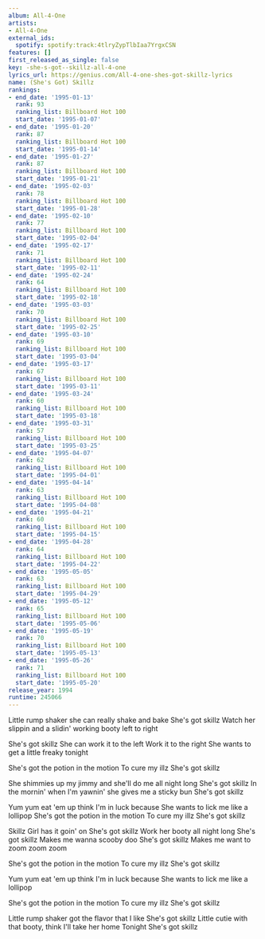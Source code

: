 ```yaml
---
album: All-4-One
artists:
- All-4-One
external_ids:
  spotify: spotify:track:4tlryZypTlbIaa7YrgxCSN
features: []
first_released_as_single: false
key: -she-s-got--skillz-all-4-one
lyrics_url: https://genius.com/All-4-one-shes-got-skillz-lyrics
name: (She's Got) Skillz
rankings:
- end_date: '1995-01-13'
  rank: 93
  ranking_list: Billboard Hot 100
  start_date: '1995-01-07'
- end_date: '1995-01-20'
  rank: 87
  ranking_list: Billboard Hot 100
  start_date: '1995-01-14'
- end_date: '1995-01-27'
  rank: 87
  ranking_list: Billboard Hot 100
  start_date: '1995-01-21'
- end_date: '1995-02-03'
  rank: 78
  ranking_list: Billboard Hot 100
  start_date: '1995-01-28'
- end_date: '1995-02-10'
  rank: 77
  ranking_list: Billboard Hot 100
  start_date: '1995-02-04'
- end_date: '1995-02-17'
  rank: 71
  ranking_list: Billboard Hot 100
  start_date: '1995-02-11'
- end_date: '1995-02-24'
  rank: 64
  ranking_list: Billboard Hot 100
  start_date: '1995-02-18'
- end_date: '1995-03-03'
  rank: 70
  ranking_list: Billboard Hot 100
  start_date: '1995-02-25'
- end_date: '1995-03-10'
  rank: 69
  ranking_list: Billboard Hot 100
  start_date: '1995-03-04'
- end_date: '1995-03-17'
  rank: 67
  ranking_list: Billboard Hot 100
  start_date: '1995-03-11'
- end_date: '1995-03-24'
  rank: 60
  ranking_list: Billboard Hot 100
  start_date: '1995-03-18'
- end_date: '1995-03-31'
  rank: 57
  ranking_list: Billboard Hot 100
  start_date: '1995-03-25'
- end_date: '1995-04-07'
  rank: 62
  ranking_list: Billboard Hot 100
  start_date: '1995-04-01'
- end_date: '1995-04-14'
  rank: 63
  ranking_list: Billboard Hot 100
  start_date: '1995-04-08'
- end_date: '1995-04-21'
  rank: 60
  ranking_list: Billboard Hot 100
  start_date: '1995-04-15'
- end_date: '1995-04-28'
  rank: 64
  ranking_list: Billboard Hot 100
  start_date: '1995-04-22'
- end_date: '1995-05-05'
  rank: 63
  ranking_list: Billboard Hot 100
  start_date: '1995-04-29'
- end_date: '1995-05-12'
  rank: 65
  ranking_list: Billboard Hot 100
  start_date: '1995-05-06'
- end_date: '1995-05-19'
  rank: 70
  ranking_list: Billboard Hot 100
  start_date: '1995-05-13'
- end_date: '1995-05-26'
  rank: 71
  ranking_list: Billboard Hot 100
  start_date: '1995-05-20'
release_year: 1994
runtime: 245066
---
```

Little rump shaker she can really shake and bake
She's got skillz
Watch her slippin and a slidin' working booty left to right

She's got skillz
She can work it to the left
Work it to the right
She wants to get a little freaky tonight

She's got the potion in the motion
To cure my illz
She's got skillz

She shimmies up my jimmy and she'll do me all night long
She's got skillz
In the mornin' when I'm yawnin' she gives me a sticky bun
She's got skillz

Yum yum eat 'em up think I'm in luck because
She wants to lick me like a lollipop
She's got the potion in the motion
To cure my illz
She's got skillz

Skillz
Girl has it goin' on
She's got skillz
Work her booty all night long
She's got skillz
Makes me wanna scooby doo
She's got skillz
Makes me want to zoom zoom zoom

She's got the potion in the motion
To cure my illz
She's got skillz

Yum yum eat 'em up think I'm in luck because
She wants to lick me like a lollipop

She's got the potion in the motion
To cure my illz
She's got skillz

Little rump shaker got the flavor that I like
She's got skillz
Little cutie with that booty, think I'll take her home
Tonight
She's got skillz
